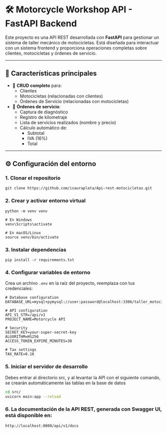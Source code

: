 🛠️ Motorcycle Workshop API - FastAPI Backend
=============================================

Este proyecto es una API REST desarrollada con **FastAPI** para gestionar un sistema de taller mecánico de motocicletas. Está diseñada para interactuar con un sistema frontend y proporciona operaciones completas sobre clientes, motocicletas y órdenes de servicio.

* * *

🚀 Características principales
------------------------------

*   📄 **CRUD completo** para:
    *   Clientes
    *   Motocicletas (relacionadas con clientes)
    *   Órdenes de Servicio (relacionadas con motocicletas)
*   🧾 **Órdenes de servicio**:
    *   Captura de diagnóstico
    *   Registro de kilometraje
    *   Lista de servicios realizados (nombre y precio)
    *   Cálculo automático de:
        *   Subtotal
        *   IVA (16%)
        *   Total

* * *

⚙️ Configuración del entorno
----------------------------

### 1\. Clonar el repositorio

    git clone https://github.com/isauraplata/Api-rest-motocicletas.git
    

### 2\. Crear y activar entorno virtual

    python -m venv venv
    
    # En Windows
    venv\Scripts\activate
    
    # En macOS/Linux
    source venv/bin/activate
    

### 3\. Instalar dependencias

    pip install -r requirements.txt
    

### 4\. Configurar variables de entorno

Crea un archivo `.env` en la raíz del proyecto, reemplaza con tus credenciales:

    # Database configuration
    DATABASE_URL=mysql+pymysql://user:password@localhost:3306/taller_motociclista
    
    # API configuration
    API_V1_STR=/api/v1
    PROJECT_NAME=Motorcycle API
    
    # Security
    SECRET_KEY=your-super-secret-key
    ALGORITHM=HS256
    ACCESS_TOKEN_EXPIRE_MINUTES=30
    
    # Tax settings
    TAX_RATE=0.16
    

### 5\. Iniciar el servidor de desarrollo
Debes entrar al directorio src, y al levantar la API con el siguiente comando, se crearán automáticamente las tablas en la base de datos

```bash
cd src/
uvicorn main:app --reload
```
    

### 6\. La documentación de la API REST, generada con Swagger UI, está disponible en:

    http://localhost:8000/api/v1/docs
